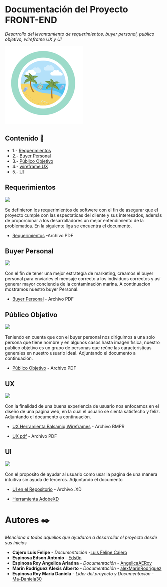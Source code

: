 # Documentación del Proyecto FRONT-END
_Desarrollo del levantamiento de requerimientos, buyer personal, publico objetivo, wireframe UX y UI_

<img src="https://github.com/Ma-Daniela30/FrontEndHTO/blob/main/logo.png" width="250">

## Contenido 🚀

* 1.- [Requerimientos](#requerimientos)
* 2.- [Buyer Personal](#buyer-personal)
* 3.- [Público Objetivo](#público-objetivo)
* 4.- [wireframe UX](#ux)
* 5.- [UI](#ui)

## Requerimientos

<img src="https://ebooksonline.es/wp-content/uploads/2020/01/ejemplos-de-requerimientos-funcionales-1024x576.jpg" width="250">

Se definieron los requerimientos de softwere con el fin de asegurar que el proyecto cumple con las espectaticas del cliente y sus interesados, además  de proporcionar a los desarrolladores un mejor entendimiento de la problematica. En la siguiente liga se encuentra el documento.

* [Requerimientos](https://github.com/Ma-Daniela30/FrontEndHTO/blob/main/Requerimientos.pdf) -Archivo PDF

## Buyer Personal 

<img src="https://dircomfidencial.com/wp-content/uploads/2021/08/buyer-persona.png" width="250">

Con el fin de tener una mejor estrategía de marketing, creamos el buyer personal para enviarles el mensaje correcto a los individuos correctos y así generar mayor conciencia de la contaminación marina. A continuacion mostramos nuestro buyer Personal.

* [Buyer Personal](https://github.com/Ma-Daniela30/FrontEndHTO/blob/main/Buyer%20Persona.pdf) - Archivo PDF

## Público Objetivo 

<img src="https://cm3sector.org/wp-content/uploads/2015/05/P%C3%BAblico-objetivo.jpg" width="250">

Teniendo en cuenta que con el buyer personal nos diriguimos a una solo persona que tiene nombre y en algunos casos hasta imagen física, nuestro publico objetivo es un grupo de personas que reúne las características generales en nuestro usuario ideal. Adjuntando el documento a continuación.


* [Público Objetivo](https://github.com/Ma-Daniela30/FrontEndHTO/blob/main/Público%20Objetivo.pdf) - Archivo PDF

## UX

<img src="https://www.seoptimer.com/es/blog/wp-content/uploads/2020/06/uiux.png" width="250">

Con la finalidad de una buena experiencia de usuario nos enfocamos en el diseño de una pagina web, en la cual el usuario se sienta satisfecho y feliz. Adjuntando el documento a continuación.


* [UX Herramienta Balsamiq Wireframes](https://github.com/Ma-Daniela30/FrontEndHTO/blob/main/disenioUX.bmpr) - Archivo BMPR

* [UX pdf](https://github.com/Ma-Daniela30/FrontEndHTO/blob/main/DisenioUX.pdf) - Archivo PDF

## UI

<img src="https://miro.medium.com/max/1024/1*mcbxrQ9dmgX6v8KA7Uo4nw.jpeg" width="250">

Con el proposito de ayudar al usuario como usar la pagina de una manera intuitiva sin ayuda de terceros. Adjuntando el documento


* [UI en el Repositorio](https://github.com/Ma-Daniela30/FrontEndHTO/blob/main/UI.xd) - Archivo .XD

* [Herramienta AdobeXD](https://xd.adobe.com/view/4d8b0f4c-0b7a-4a5a-85ff-7a92b624ab1e-18d8/) 

# Autores ✒️
_Menciona a todos aquellos que ayudaron a desarrollar el proyecto desde sus inicios_

* **Cajero Luis Felipe** - *Documentación* -[Luis Felipe Cajero](https://github.com/luizcajero)
* **Espinosa Edson Antonio** - [Eds0n](https://github.com/edsonespinosagomez)
* **Espinosa Roy Angelica Ariadna** - *Documentación* - [AngelicaAERoy](https://github.com/AngelicaRoy)
* **Marin Rodriguez Alexis Alberto** - *Documentación* - [alexMarinRodriguez](https://github.com/alexMarinRodriguez)
* **Espinosa Roy Maria Daniela** - *Lider del proyecto y Documentación* - [Ma-Daniela30](https://github.com/Ma-Daniela30)
